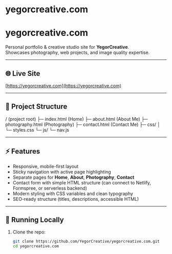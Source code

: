 # yegorcreative.com

# yegorcreative.com

Personal portfolio & creative studio site for **YegorCreative**.  
Showcases photography, web projects, and image quality expertise.

---

## 🌐 Live Site
[https://yegorcreative.com](https://yegorcreative.com)

---

## 📂 Project Structure

/ (project root)
├─ index.html            (Home)
├─ about.html            (About Me)
├─ photography.html      (Photography)
├─ contact.html          (Contact Me)
├─ css/
│  └─ styles.css
└─ js/
   └─ nav.js

---

## ⚡ Features
- Responsive, mobile-first layout
- Sticky navigation with active page highlighting
- Separate pages for **Home**, **About**, **Photography**, **Contact**
- Contact form with simple HTML structure (can connect to Netlify, Formspree, or serverless backend)
- Modern styling with CSS variables and clean typography
- SEO-ready structure (titles, descriptions, accessible HTML)

---

## 🚀 Running Locally
1. Clone the repo:
   ```bash
   git clone https://github.com/YegorCreative/yegorcreative.com.git
   cd yegorcreative.com